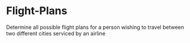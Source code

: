 # Flight-Plans
Determine all possible flight plans for a person wishing to travel between two different cities serviced by an airline 
